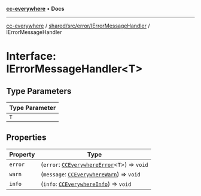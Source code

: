 [**cc-everywhere**](../../../../../index.md) • **Docs**

***

[cc-everywhere](../../../../../index.md) / [shared/src/error/IErrorMessageHandler](../index.md) / IErrorMessageHandler

# Interface: IErrorMessageHandler\<T\>

## Type Parameters

| Type Parameter |
| ------ |
| `T` |

## Properties

| Property | Type |
| ------ | ------ |
| `error` | (`error`: [`CCEverywhereError`](../../CCEverywhereError/classes/CCEverywhereError.md)\<`T`\>) => `void` |
| `warn` | (`message`: [`CCEverywhereWarn`](../../CCEverywhereError.types/interfaces/CCEverywhereWarn.md)) => `void` |
| `info` | (`info`: [`CCEverywhereInfo`](../../CCEverywhereError.types/interfaces/CCEverywhereInfo.md)) => `void` |
